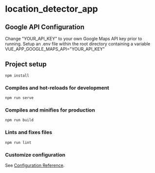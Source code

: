 # location_detector_app

## Google API Configuration
Change "YOUR_API_KEY" to your own Google Maps API key prior to running. 
Setup an .env file within the root directory containing a variable VUE_APP_GOOGLE_MAPS_API="YOUR_API_KEY"


## Project setup
```
npm install
```

### Compiles and hot-reloads for development
```
npm run serve
```

### Compiles and minifies for production
```
npm run build
```

### Lints and fixes files
```
npm run lint
```

### Customize configuration
See [Configuration Reference](https://cli.vuejs.org/config/).